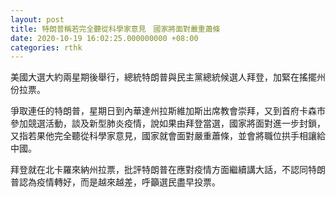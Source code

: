 ```yaml
---
layout: post
title: 特朗普稱若完全聽從科學家意見　國家將面對嚴重蕭條
date: 2020-10-19 16:02:25.000000000 +08:00
categories: rthk
---
```


美國大選大約兩星期後舉行，總統特朗普與民主黨總統候選人拜登，加緊在搖擺州份拉票。

爭取連任的特朗普，星期日到內華達州拉斯維加斯出席教會崇拜，又到首府卡森市參加競選活動，談及新型肺炎疫情，說如果由拜登當選，國家將面對進一步封鎖，又指若果他完全聽從科學家意見，國家就會面對嚴重蕭條，並會將職位拱手相讓給中國。

拜登就在北卡羅來納州拉票，批評特朗普在應對疫情方面繼續講大話，不認同特朗普認為疫情轉好，而是越來越差，呼籲選民盡早投票。
